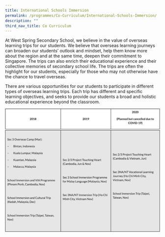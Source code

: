 ```yaml
---
title: International Schools Immersion
permalink: /programmes/Co-Curriculum/International-Schools-Immersion/
description: ""
third_nav_title: Co Curriculum
---
```

At West Spring Secondary School, we believe in the value of overseas learning trips for our students. We believe that overseas learning journeys can broaden our students’ outlook and mindset, help them know more about the region and at the same time, deepen their commitment to Singapore. The trips can also enrich their educational experience and their collective memories of secondary school life. The trips are often the highlight for our students, especially for those who may not otherwise have the chance to travel overseas.

There are various opportunities for our students to participate in different types of overseas learning trips. Each trip has different and specific learning objectives, and seeks to provide our students a broad and holistic educational experience beyond the classroom.

![](/images/Co%20Curriculum/photo_6246884629449651117_w.png)
![](/images/Co%20Curriculum/photo_6246884629449651119_w.png)